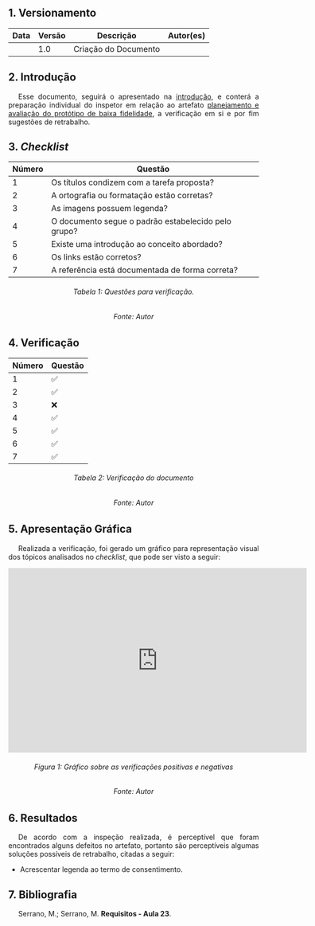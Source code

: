 ## 1. Versionamento
|Data|Versão|Descrição|Autor(es)
|--|--|--|--|
||1.0|Criação do Documento||

## 2. Introdução
<p style="text-align: justify; text-indent: 20px"> Esse documento, seguirá o apresentado na <a href=../introducao>introdução</a>, e conterá a preparação individual do inspetor em relação ao artefato <a href="../../nivel2/planejamento" >planejamento e avaliação do protótipo de baixa fidelidade</a>, a verificação em si e por fim sugestões de retrabalho.</p>

## 3. <i>Checklist</i>

<center>

|Número|Questão|
|---|---|
| 1 | Os títulos condizem com a tarefa proposta? |
| 2 | A ortografia ou formatação estão corretas? |
| 3 | As imagens possuem legenda? |
| 4 | O documento segue o padrão estabelecido pelo grupo? |
| 5 | Existe uma introdução ao conceito abordado? |
| 6 | Os links estão corretos? |
| 7 | A referência está documentada de forma correta? |

</center>

<h6 align="center">Tabela 1: Questões para verificação.</h6>
<h6 align="center">Fonte: Autor</h6>

## 4. Verificação

<center>

|Número|Questão|
|--|--|
| 1 | ✅ |
| 2 | ✅ |
| 3 | ❌ |
| 4 | ✅ |
| 5 | ✅ |
| 6 | ✅ |
| 7 | ✅ |

</center>

<h6 align="center">Tabela 2: Verificação do documento</h6>
<h6 align="center">Fonte: Autor</h6>

## 5. Apresentação Gráfica
<p style="text-align: justify; text-indent: 20px"> Realizada a verificação, foi gerado um gráfico para representação visual dos tópicos analisados no <i>checklist</i>, que pode ser visto a seguir:</p>
<center>

<iframe width="600" height="371" seamless frameborder="0" scrolling="no" src="https://docs.google.com/spreadsheets/d/e/2PACX-1vQyL8FWNYDHG5CG9O0yCNbEqGwAINjjpkUaE6-Z821NaZ4kNcIHi3X_rpea4UkTQ43h1R1z1SNG59Fm/pubchart?oid=438876594&amp;format=interactive"></iframe>

</center>
<h6 align="center">Figura 1: Gráfico sobre as verificações positivas e negativas</h6>
<h6 align="center">Fonte: Autor</h6>

## 6. Resultados
<p style="text-align: justify; text-indent: 20px"> De acordo com a inspeção realizada, é perceptível que foram encontrados alguns defeitos no artefato, portanto são perceptíveis algumas soluções possíveis de retrabalho, citadas a seguir:</p>

- Acrescentar legenda ao termo de consentimento.

## 7. Bibliografia
<p style="text-align: justify; text-indent: 20px">Serrano, M.; Serrano, M. <b>Requisitos - Aula 23</b>.</p>